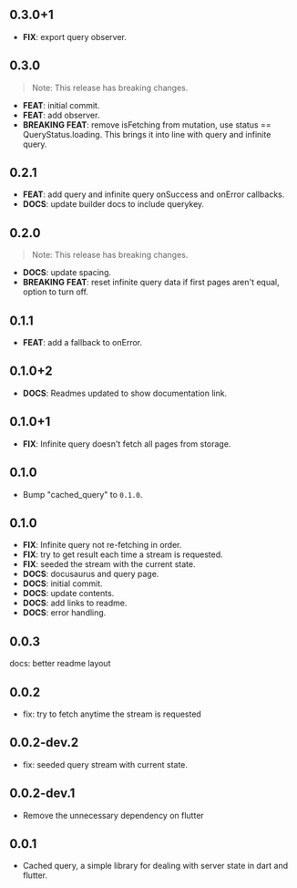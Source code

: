 ## 0.3.0+1

 - **FIX**: export query observer.

## 0.3.0

> Note: This release has breaking changes.

 - **FEAT**: initial commit.
 - **FEAT**: add observer.
 - **BREAKING** **FEAT**: remove isFetching from mutation, use status == QueryStatus.loading. This brings it into line with query and infinite query.

## 0.2.1

 - **FEAT**: add query and infinite query onSuccess and onError callbacks.
 - **DOCS**: update builder docs to include querykey.

## 0.2.0

> Note: This release has breaking changes.

 - **DOCS**: update spacing.
 - **BREAKING** **FEAT**: reset infinite query data if first pages aren't equal, option to turn off.

## 0.1.1

 - **FEAT**: add a fallback to onError.

## 0.1.0+2

 - **DOCS**: Readmes updated to show documentation link.

## 0.1.0+1

 - **FIX**: Infinite query doesn't fetch all pages from storage.

## 0.1.0

 - Bump "cached_query" to `0.1.0`.

## 0.1.0

 - **FIX**: Infinite query not re-fetching in order.
 - **FIX**: try to get result each time a stream is requested.
 - **FIX**: seeded the stream with the current state.
 - **DOCS**: docusaurus and query page.
 - **DOCS**: initial commit.
 - **DOCS**: update contents.
 - **DOCS**: add links to readme.
 - **DOCS**: error handling.

## 0.0.3
docs: better readme layout

## 0.0.2 
* fix: try to fetch anytime the stream is requested

## 0.0.2-dev.2
* fix: seeded query stream with current state.

## 0.0.2-dev.1

* Remove the unnecessary dependency on flutter

## 0.0.1

* Cached query, a simple library for dealing with server state in dart and flutter.